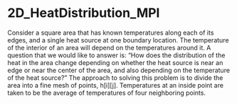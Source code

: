 # 2D_HeatDistribution_MPI

Consider a square area that has known temperatures along each of its edges, and a single heat source at one boundary location. The temperature of the interior of an area will depend on the temperatures around it. A question that we would like to answer is: “How does the distribution of the heat in the area change depending on whether the heat source is near an edge or near the center of the area, and also depending on the temperature of the heat source?”
The approach to solving this problem is to divide the area into a fine mesh of points, h[i][j]. Temperatures at an inside point are taken to be the average of temperatures of four neighboring points.
